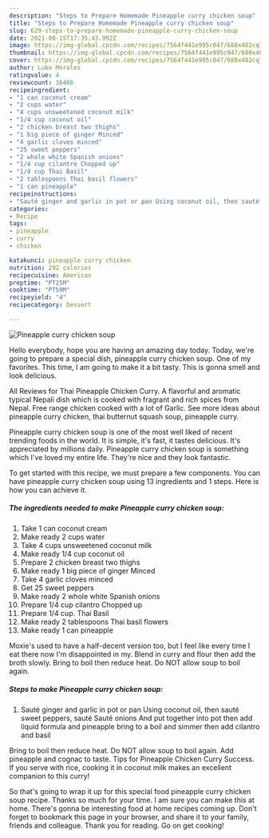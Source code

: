 ```yaml
---
description: "Steps to Prepare Homemade Pineapple curry chicken soup"
title: "Steps to Prepare Homemade Pineapple curry chicken soup"
slug: 629-steps-to-prepare-homemade-pineapple-curry-chicken-soup
date: 2021-08-15T17:35:43.992Z
image: https://img-global.cpcdn.com/recipes/7564f441e995c047/680x482cq70/pineapple-curry-chicken-soup-recipe-main-photo.jpg
thumbnail: https://img-global.cpcdn.com/recipes/7564f441e995c047/680x482cq70/pineapple-curry-chicken-soup-recipe-main-photo.jpg
cover: https://img-global.cpcdn.com/recipes/7564f441e995c047/680x482cq70/pineapple-curry-chicken-soup-recipe-main-photo.jpg
author: Luke Morales
ratingvalue: 4
reviewcount: 16466
recipeingredient:
- "1 can coconut cream"
- "2 cups water"
- "4 cups unsweetened coconut milk"
- "1/4 cup coconut oil"
- "2 chicken breast two thighs"
- "1 big piece of ginger Minced"
- "4 garlic cloves minced"
- "25 sweet peppers"
- "2 whole white Spanish onions"
- "1/4 cup cilantro Chopped up"
- "1/4 cup Thai Basil"
- "2 tablespoons Thai basil flowers"
- "1 can pineapple"
recipeinstructions:
- "Sauté ginger and garlic in pot or pan Using coconut oil, then sauté sweet peppers, sauté Sauté onions And put together into pot then add liquid formula and pineapple bring to a boil and simmer then add cilantro and basil"
categories:
- Recipe
tags:
- pineapple
- curry
- chicken

katakunci: pineapple curry chicken 
nutrition: 292 calories
recipecuisine: American
preptime: "PT25M"
cooktime: "PT59M"
recipeyield: "4"
recipecategory: Dessert

---
```



![Pineapple curry chicken soup](https://img-global.cpcdn.com/recipes/7564f441e995c047/680x482cq70/pineapple-curry-chicken-soup-recipe-main-photo.jpg)

Hello everybody, hope you are having an amazing day today. Today, we're going to prepare a special dish, pineapple curry chicken soup. One of my favorites. This time, I am going to make it a bit tasty. This is gonna smell and look delicious.

All Reviews for Thai Pineapple Chicken Curry. A flavorful and aromatic typical Nepali dish which is cooked with fragrant and rich spices from Nepal. Free range chicken cooked with a lot of Garlic. See more ideas about pineapple curry chicken, thai butternut squash soup, pineapple curry.

Pineapple curry chicken soup is one of the most well liked of recent trending foods in the world. It is simple, it's fast, it tastes delicious. It's appreciated by millions daily. Pineapple curry chicken soup is something which I've loved my entire life. They're nice and they look fantastic.


To get started with this recipe, we must prepare a few components. You can have pineapple curry chicken soup using 13 ingredients and 1 steps. Here is how you can achieve it.

<!--inarticleads1-->

##### The ingredients needed to make Pineapple curry chicken soup:

1. Take 1 can coconut cream
1. Make ready 2 cups water
1. Take 4 cups unsweetened coconut milk
1. Make ready 1/4 cup coconut oil
1. Prepare 2 chicken breast two thighs
1. Make ready 1 big piece of ginger Minced
1. Take 4 garlic cloves minced
1. Get 25 sweet peppers
1. Make ready 2 whole white Spanish onions
1. Prepare 1/4 cup cilantro Chopped up
1. Prepare 1/4 cup. Thai Basil
1. Make ready 2 tablespoons Thai basil flowers
1. Make ready 1 can pineapple


Moxie&#39;s used to have a half-decent version too, but I feel like every time I eat there now I&#39;m disappointed in my. Blend in curry and flour then add the broth slowly. Bring to boil then reduce heat. Do NOT allow soup to boil again. 

<!--inarticleads2-->

##### Steps to make Pineapple curry chicken soup:

1. Sauté ginger and garlic in pot or pan Using coconut oil, then sauté sweet peppers, sauté Sauté onions And put together into pot then add liquid formula and pineapple bring to a boil and simmer then add cilantro and basil


Bring to boil then reduce heat. Do NOT allow soup to boil again. Add pineapple and cognac to taste. Tips for Pineapple Chicken Curry Success. If you serve with rice, cooking it in coconut milk makes an excellent companion to this curry! 

So that's going to wrap it up for this special food pineapple curry chicken soup recipe. Thanks so much for your time. I am sure you can make this at home. There's gonna be interesting food at home recipes coming up. Don't forget to bookmark this page in your browser, and share it to your family, friends and colleague. Thank you for reading. Go on get cooking!
